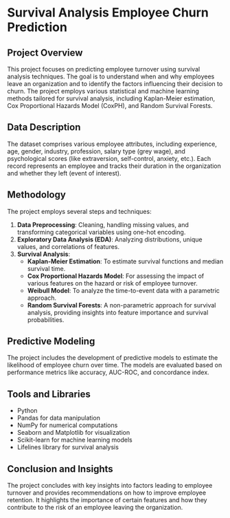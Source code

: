 # Survival Analysis Employee Churn Prediction

## Project Overview
This project focuses on predicting employee turnover using survival analysis techniques. The goal is to understand when and why employees leave an organization and to identify the factors influencing their decision to churn. The project employs various statistical and machine learning methods tailored for survival analysis, including Kaplan-Meier estimation, Cox Proportional Hazards Model (CoxPH), and Random Survival Forests.

## Data Description
The dataset comprises various employee attributes, including experience, age, gender, industry, profession, salary type (grey wage), and psychological scores (like extraversion, self-control, anxiety, etc.). Each record represents an employee and tracks their duration in the organization and whether they left (event of interest).

## Methodology
The project employs several steps and techniques:
1. **Data Preprocessing**: Cleaning, handling missing values, and transforming categorical variables using one-hot encoding.
2. **Exploratory Data Analysis (EDA)**: Analyzing distributions, unique values, and correlations of features.
3. **Survival Analysis**:
   - **Kaplan-Meier Estimation**: To estimate survival functions and median survival time.
   - **Cox Proportional Hazards Model**: For assessing the impact of various features on the hazard or risk of employee turnover.
   - **Weibull Model**: To analyze the time-to-event data with a parametric approach.
   - **Random Survival Forests**: A non-parametric approach for survival analysis, providing insights into feature importance and survival probabilities.

## Predictive Modeling
The project includes the development of predictive models to estimate the likelihood of employee churn over time. The models are evaluated based on performance metrics like accuracy, AUC-ROC, and concordance index.

## Tools and Libraries
- Python
- Pandas for data manipulation
- NumPy for numerical computations
- Seaborn and Matplotlib for visualization
- Scikit-learn for machine learning models
- Lifelines library for survival analysis

## Conclusion and Insights
The project concludes with key insights into factors leading to employee turnover and provides recommendations on how to improve employee retention. It highlights the importance of certain features and how they contribute to the risk of an employee leaving the organization.

